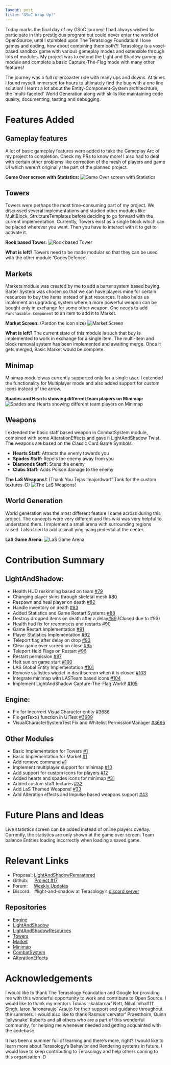 ```yaml
---
layout: post
title: "GSoC Wrap Up!"
---
```

Today marks the final day of my GSoC journey! I had always wished to participate in this prestigious program but could never enter the world of OpenSource, until I stumbled upon The Terasology Foundation! I love games and coding, how about combining them both?! Terasology is a voxel-based sandbox game with various gameplay modes and extensible through lots of modules. My project was to extend the Light and Shadow gameplay module and complete a basic Capture-The-Flag mode with many other features!

The journey was a full rollercoaster ride with many ups and downs. At times I found myself immersed for hours to ultimately find the bug with a one line solution! I learnt a lot about the Entity-Component-System architechture, the 'multi-faceted' World Generation along with skills like maintaining code quality, documenting, testing and debugging.

# Features Added

## Gameplay features

A lot of basic gameplay features were added to take the Gameplay Arc of my project to completion. Check my PRs to know more! I also had to deal with certain other problems like correction of the mesh of players and game UI which weren’t originally the part of the planned project.

**Game Over screen with Statistics:**
![Game Over screen with Statistics](/images/gsoc-wrap-up/stats.png)

## Towers
Towers were perhaps the most time-consuming part of my project. We discussed several implementations and studied other modules like MultiBlock, StructureTemplates before deciding to go forward with the current implementation. Currently, Towers exist as a single block which can be placed wherever you want. Then you have to interact with it to get to activate it. 

**Rook based Tower:**
![Rook based Tower](/images/gsoc-wrap-up/tower.png)

**What is left?**
Towers need to be made modular so that they can be used with the other module ‘GooeyDefence’.

## Markets
Markets module was created by me to add a barter system based buying. Barter System was chosen so that we can have players mine for certain resources to buy the items instead of just resources. It also helps us implement an upgrading system where a more powerful weapon can be bought only in exchange for some other weapon. One needs to add `Purchasable Component` to an item to add it to Market.

**Market Screen:** (Pardon the icon size)
![Market Screen](/images/gsoc-wrap-up/market.png)


**What is left?**
The current state of this module is such that buy is implemented to work in exchange for a single item. The multi-item and block removal system has been implemented and awaiting merge. Once it gets merged, Basic Market would be complete.

## Minimap
Minimap module was currently supported only for a single user. I extended the functionality for Multiplayer mode and also added support for custom icons instead of the arrow.

**Spades and Hearts showing different team players on Minimap:**
![Spades and Hearts showing different team players on Minimap](/images/gsoc-wrap-up/minimap.png)

## Weapons
I extended the basic staff based weapon in CombatSystem module, combined with some AlterationEffects and gave it LightAndShadow Twist. The weapons are based on the Classic Card Game Symbols.

- **Hearts Staff:** Attracts the enemy towards you
- **Spades Staff:** Repels the enemy away from you
- **Diamonds Staff:** Stuns the enemy
- **Clubs Staff:** Adds Poison damage to the enemy

**The LaS Weapons!:** (Thank You Tejas ‘majordwarf’ Tank for the custom textures :D)
![The LaS Weapons!](/images/gsoc-wrap-up/weapons.png)

## World Generation
World generation was the most different feature I came across during this project. The concepts were very different and this wiki was very helpful to understand them. I implement a small arena with surrounding regions raised. I also tried to add a small ying-yang pedestal at the center. 

**LaS Game Arena:**
![LaS Game Arena](/images/gsoc-wrap-up/world.png)

# Contribution Summary
## LightAndShadow:

- Health HUD reskinning based on team [#79](https://github.com/Terasology/LightAndShadow/pull/79)
- Changing player skins through skeletal mesh [#80](https://github.com/Terasology/LightAndShadow/pull/80)
- Respawn and heal player on death [#82](https://github.com/Terasology/LightAndShadow/pull/82)
- Handle inventory on death [#83](https://github.com/Terasology/LightAndShadow/pull/83)
- Added Statistics and Game Restart Systems [#88](https://github.com/Terasology/LightAndShadow/pull/88)
- Destroy dropped items on death after a delay[#89](https://github.com/Terasology/LightAndShadow/pull/89) (Closed due to #93)
- Health hud fix for reconnects and restarts [#90](https://github.com/Terasology/LightAndShadow/pull/90)
- Game Restart Implementation [#91](https://github.com/Terasology/LightAndShadow/pull/91)
- Player Statistics Implementation [#92](https://github.com/Terasology/LightAndShadow/pull/92)
- Teleport flag after delay on drop [#93](https://github.com/Terasology/LightAndShadow/pull/89)
- Clear game over screen on close [#95](https://github.com/Terasology/LightAndShadow/pull/95)
- Teleport Held Flags on Restart [#96](https://github.com/Terasology/LightAndShadow/pull/96)
- Restart permission [#97](https://github.com/Terasology/LightAndShadow/pull/97)
- Halt sun on game start [#100](https://github.com/Terasology/LightAndShadow/pull/100)
- LAS Global Entity Implementation [#101](https://github.com/Terasology/LightAndShadow/pull/101)
- Remove statistics wigdet in deathscreen when it is closed [#103](https://github.com/Terasology/LightAndShadow/pull/103)
- Integrate minimap with LASTeam based icons [#104](https://github.com/Terasology/LightAndShadow/pull/104)
- Implement LightAndShadow Capture-The-Flag World! [#105](https://github.com/Terasology/LightAndShadow/pull/105)  

## Engine:

- Fix for Incorrect VisualCharacter entity [#3686](https://github.com/MovingBlocks/Terasology/pull/3686)
- Fix getText() function in UIText [#3689](https://github.com/MovingBlocks/Terasology/pull/3689)
- VisualCharacterSystemTest Fix and Whitelist PermissionManager [#3695](https://github.com/MovingBlocks/Terasology/pull/3695)

## Other Modules

- Basic Implementation for Towers [#1](https://github.com/Terasology/Towers/pull/1)
- Basic Implementation for Market [#1](https://github.com/Terasology/Market/pull/1)
- Add remove command [#1](https://github.com/Terasology/Inventory/pull/1)
- Implement multiplayer support for minimap [#10](https://github.com/Terasology/Minimap/pull/10)
- Add support for custom icons for players [#12](https://github.com/Terasology/Minimap/pull/12)
- Added hearts and spades icons for minimap [#31](https://github.com/Terasology/LightAndShadowResources/pull/31)
- Added custom staff textures [#32](https://github.com/Terasology/LightAndShadowResources/pull/32)
- Add LaS Themed Weapons! [#33](https://github.com/Terasology/LightAndShadowResources/pull/33)
- Add Alteration effects and Impulse based weapons support [#43](https://github.com/Terasology/CombatSystem/pull/43)

# Future Plans and Ideas

Live statistics screen can be added instead of online players overlay. Currently, the statistics are only shown at the game over screen.
Team balance
Entities loading incorrectly when loading a saved game.

# Relevant Links
- Proposal:&nbsp;[LightAndShadowRemastered](https://docs.google.com/document/d/1oCJkH3_xWyyEUc85LJE6sklgDZvNIcZU2DI0OT5pz98/edit?usp=sharing) 
- Github:&nbsp;&nbsp;&nbsp;&nbsp;&nbsp;[Project #17](https://github.com/orgs/Terasology/projects/17)
- Forum:&nbsp;&nbsp;&nbsp;&nbsp;&nbsp;[Weekly Updates](https://forum.terasology.org/threads/gsoc-2019-light-and-shadow-remastered.2266/)
- Discord:&nbsp;&nbsp;&nbsp;#light-and-shadow at Terasology’s [discord server](http://discord.gg/Terasology)

## Repositories

- [Engine](https://github.com/MovingBlocks/Terasology)
- [LightAndShadow](https://github.com/Terasology/LightAndShadow)
- [LightAndShadowResources](https://github.com/Terasology/LightAndShadowResources)
- [Towers](https://github.com/Terasology/Towers)
- [Market](https://github.com/Terasology/Market)
- [Minimap](https://github.com/Terasology/Minimap)
- [CombatSystem](https://github.com/Terasology/CombatSystem)
- [AlterationEffects](https://github.com/Terasology/AlterationEffects)

# Acknowledgements

I would like to thank The Terasology Foundation and Google for providing me with this wonderful opportunity to work and contribute to Open Source. I would like to thank my mentors Tobias ‘skaldarnar’ Nett, Nihal ‘nihal111’ Singh, Iaron ‘iaronaraujo’ Araujo for their support and guidance throughout the summers. I would also like to thank Rasmus ‘cervator’ Praestholm, Quinn ‘jellysnake’ Roberts and all others who are a part of this wonderful community, for helping me whenever needed and getting acquainted with the codebase.

It has been a summer full of learning and there’s more, right? I would like to learn more about Terasology’s Behavior and Rendering systems in future. I would love to keep contributing to Terasology and help others coming to this organisation :D

 
